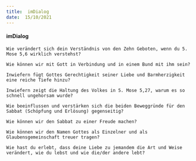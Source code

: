 ```yaml
---
title:  imDialog
date:  15/10/2021
---
```


#### imDialog

`Wie verändert sich dein Verständnis von den Zehn Geboten, wenn du 5. Mose 5,6 wirklich verstehst?`

`Wie können wir mit Gott in Verbindung und in einem Bund mit ihm sein?`

`Inwiefern fügt Gottes Gerechtigkeit seiner Liebe und Barmherzigkeit eine reiche Tiefe hinzu?`

`Inwiefern zeigt die Haltung des Volkes in 5. Mose 5,27, warum es so schnell ungehorsam wurde?`

`Wie beeinflussen und verstärken sich die beiden Beweggründe für den Sabbat (Schöpfung und Erlösung) gegenseitig?`

`Wie können wir den Sabbat zu einer Freude machen?`

`Wie können wir den Namen Gottes als Einzelner und als Glaubensgemeinschaft treuer tragen?`

`Wie hast du erlebt, dass deine Liebe zu jemandem die Art und Weise verändert, wie du lebst und wie die/der andere lebt?`
